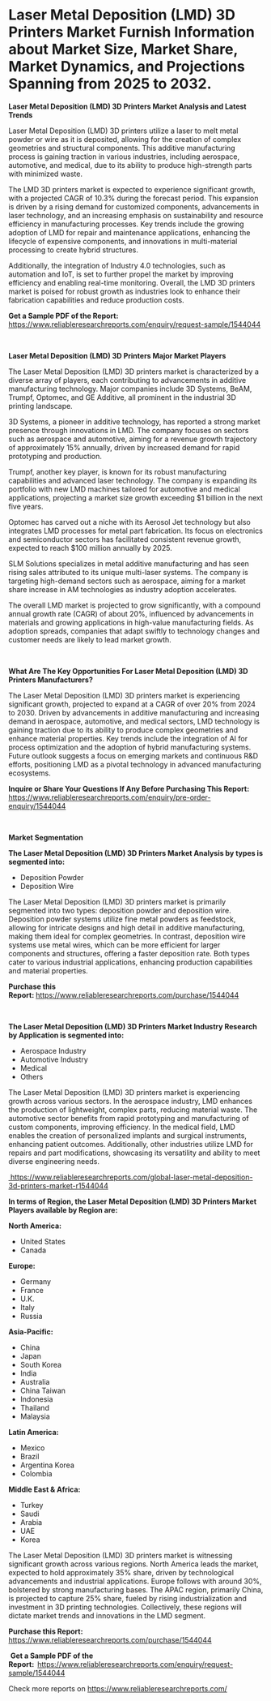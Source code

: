 <p><h1>Laser Metal Deposition (LMD) 3D Printers Market Furnish Information about Market Size, Market Share, Market Dynamics, and Projections Spanning from 2025 to 2032.</h1></p><p><strong>Laser Metal Deposition (LMD) 3D Printers Market Analysis and Latest Trends</strong></p>
<p><p>Laser Metal Deposition (LMD) 3D printers utilize a laser to melt metal powder or wire as it is deposited, allowing for the creation of complex geometries and structural components. This additive manufacturing process is gaining traction in various industries, including aerospace, automotive, and medical, due to its ability to produce high-strength parts with minimized waste.</p><p>The LMD 3D printers market is expected to experience significant growth, with a projected CAGR of 10.3% during the forecast period. This expansion is driven by a rising demand for customized components, advancements in laser technology, and an increasing emphasis on sustainability and resource efficiency in manufacturing processes. Key trends include the growing adoption of LMD for repair and maintenance applications, enhancing the lifecycle of expensive components, and innovations in multi-material processing to create hybrid structures.</p><p>Additionally, the integration of Industry 4.0 technologies, such as automation and IoT, is set to further propel the market by improving efficiency and enabling real-time monitoring. Overall, the LMD 3D printers market is poised for robust growth as industries look to enhance their fabrication capabilities and reduce production costs.</p></p>
<p><strong>Get a Sample PDF of the Report:&nbsp;</strong> <a href="https://www.reliableresearchreports.com/enquiry/request-sample/1544044?utm_campaign=2220&utm_medium=2&utm_source=Github&utm_content=ia&utm_term=27022025&utm_id=laser-metal-deposition-lmd-3d-printers">https://www.reliableresearchreports.com/enquiry/request-sample/1544044</a></p>
<p>&nbsp;</p>
<p><strong>Laser Metal Deposition (LMD) 3D Printers Major Market Players</strong></p>
<p><p>The Laser Metal Deposition (LMD) 3D printers market is characterized by a diverse array of players, each contributing to advancements in additive manufacturing technology. Major companies include 3D Systems, BeAM, Trumpf, Optomec, and GE Additive, all prominent in the industrial 3D printing landscape.</p><p>3D Systems, a pioneer in additive technology, has reported a strong market presence through innovations in LMD. The company focuses on sectors such as aerospace and automotive, aiming for a revenue growth trajectory of approximately 15% annually, driven by increased demand for rapid prototyping and production.</p><p>Trumpf, another key player, is known for its robust manufacturing capabilities and advanced laser technology. The company is expanding its portfolio with new LMD machines tailored for automotive and medical applications, projecting a market size growth exceeding $1 billion in the next five years.</p><p>Optomec has carved out a niche with its Aerosol Jet technology but also integrates LMD processes for metal part fabrication. Its focus on electronics and semiconductor sectors has facilitated consistent revenue growth, expected to reach $100 million annually by 2025.</p><p>SLM Solutions specializes in metal additive manufacturing and has seen rising sales attributed to its unique multi-laser systems. The company is targeting high-demand sectors such as aerospace, aiming for a market share increase in AM technologies as industry adoption accelerates.</p><p>The overall LMD market is projected to grow significantly, with a compound annual growth rate (CAGR) of about 20%, influenced by advancements in materials and growing applications in high-value manufacturing fields. As adoption spreads, companies that adapt swiftly to technology changes and customer needs are likely to lead market growth.</p></p>
<p>&nbsp;</p>
<p><strong>What Are The Key Opportunities For Laser Metal Deposition (LMD) 3D Printers Manufacturers?</strong></p>
<p><p>The Laser Metal Deposition (LMD) 3D printers market is experiencing significant growth, projected to expand at a CAGR of over 20% from 2024 to 2030. Driven by advancements in additive manufacturing and increasing demand in aerospace, automotive, and medical sectors, LMD technology is gaining traction due to its ability to produce complex geometries and enhance material properties. Key trends include the integration of AI for process optimization and the adoption of hybrid manufacturing systems. Future outlook suggests a focus on emerging markets and continuous R&D efforts, positioning LMD as a pivotal technology in advanced manufacturing ecosystems.</p></p>
<p><strong>Inquire or Share Your Questions If Any Before Purchasing This Report:</strong> <a href="https://www.reliableresearchreports.com/enquiry/pre-order-enquiry/1544044?utm_campaign=2220&utm_medium=2&utm_source=Github&utm_content=ia&utm_term=27022025&utm_id=laser-metal-deposition-lmd-3d-printers">https://www.reliableresearchreports.com/enquiry/pre-order-enquiry/1544044</a></p>
<p>&nbsp;</p>
<p><strong>Market Segmentation</strong></p>
<p><strong>The Laser Metal Deposition (LMD) 3D Printers Market Analysis by types is segmented into:</strong></p>
<p><ul><li>Deposition Powder</li><li>Deposition Wire</li></ul></p>
<p><p>The Laser Metal Deposition (LMD) 3D printers market is primarily segmented into two types: deposition powder and deposition wire. Deposition powder systems utilize fine metal powders as feedstock, allowing for intricate designs and high detail in additive manufacturing, making them ideal for complex geometries. In contrast, deposition wire systems use metal wires, which can be more efficient for larger components and structures, offering a faster deposition rate. Both types cater to various industrial applications, enhancing production capabilities and material properties.</p></p>
<p><strong>Purchase this Report:&nbsp;</strong><a href="https://www.reliableresearchreports.com/purchase/1544044?utm_campaign=2220&utm_medium=2&utm_source=Github&utm_content=ia&utm_term=27022025&utm_id=laser-metal-deposition-lmd-3d-printers">https://www.reliableresearchreports.com/purchase/1544044</a></p>
<p>&nbsp;</p>
<p><strong>The Laser Metal Deposition (LMD) 3D Printers Market Industry Research by Application is segmented into:</strong></p>
<p><ul><li>Aerospace Industry</li><li>Automotive Industry</li><li>Medical</li><li>Others</li></ul></p>
<p><p>The Laser Metal Deposition (LMD) 3D printers market is experiencing growth across various sectors. In the aerospace industry, LMD enhances the production of lightweight, complex parts, reducing material waste. The automotive sector benefits from rapid prototyping and manufacturing of custom components, improving efficiency. In the medical field, LMD enables the creation of personalized implants and surgical instruments, enhancing patient outcomes. Additionally, other industries utilize LMD for repairs and part modifications, showcasing its versatility and ability to meet diverse engineering needs.</p></p>
<p><a href="https://www.reliableresearchreports.com/global-laser-metal-deposition-3d-printers-market-r1544044?utm_campaign=2220&utm_medium=2&utm_source=Github&utm_content=ia&utm_term=27022025&utm_id=laser-metal-deposition-lmd-3d-printers">&nbsp;https://www.reliableresearchreports.com/global-laser-metal-deposition-3d-printers-market-r1544044</a></p>
<p><strong>In terms of Region, the Laser Metal Deposition (LMD) 3D Printers Market Players available by Region are:</strong></p>
<p>
    <p> <strong> North America: </strong>
        <ul>
            <li>United States</li>
            <li>Canada</li>
        </ul>
        </p> 
    <p> <strong> Europe: </strong>
        <ul>
            <li>Germany</li>
            <li>France</li>
            <li>U.K.</li>
            <li>Italy</li>
            <li>Russia</li>
        </ul>
        </p> 
    <p> <strong> Asia-Pacific: </strong>
        <ul>
            <li>China</li>
            <li>Japan</li>
            <li>South Korea</li>
            <li>India</li>
            <li>Australia</li>
            <li>China Taiwan</li>
            <li>Indonesia</li>
            <li>Thailand</li>
            <li>Malaysia</li>
        </ul>
        </p> 
    <p> <strong> Latin America: </strong>
        <ul>
            <li>Mexico</li>
            <li>Brazil</li>
            <li>Argentina Korea</li>
            <li>Colombia</li>
        </ul>
        </p> 
    <p> <strong> Middle East & Africa: </strong>
        <ul>
            <li>Turkey</li>
            <li>Saudi</li>
            <li>Arabia</li>
            <li>UAE</li>
            <li>Korea</li>
        </ul>
    </p>
    </p>
<p><p>The Laser Metal Deposition (LMD) 3D printers market is witnessing significant growth across various regions. North America leads the market, expected to hold approximately 35% share, driven by technological advancements and industrial applications. Europe follows with around 30%, bolstered by strong manufacturing bases. The APAC region, primarily China, is projected to capture 25% share, fueled by rising industrialization and investment in 3D printing technologies. Collectively, these regions will dictate market trends and innovations in the LMD segment.</p></p>
<p><strong>Purchase this Report: </strong><a href="https://www.reliableresearchreports.com/purchase/1544044?utm_campaign=2220&utm_medium=2&utm_source=Github&utm_content=ia&utm_term=27022025&utm_id=laser-metal-deposition-lmd-3d-printers">https://www.reliableresearchreports.com/purchase/1544044</a></p>
<p>&nbsp;<strong>Get a Sample PDF of the Report:&nbsp;&nbsp;</strong><a href="https://www.reliableresearchreports.com/enquiry/request-sample/1544044?utm_campaign=2220&utm_medium=2&utm_source=Github&utm_content=ia&utm_term=27022025&utm_id=laser-metal-deposition-lmd-3d-printers">https://www.reliableresearchreports.com/enquiry/request-sample/1544044</a></p>
<p><strong></strong></p>
<p>Check more reports on <a href="https://www.reliableresearchreports.com/?utm_campaign=2220&utm_medium=2&utm_source=Github&utm_content=ia&utm_term=27022025&utm_id=laser-metal-deposition-lmd-3d-printers">https://www.reliableresearchreports.com/</a></p>